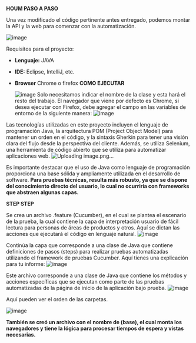 **HOUM PASO A PASO**


Una vez modificado el código pertinente antes entregado, podemos montar la API y la web para comenzar con la automatización.

![image](https://github.com/OliverABV/HoumQa/assets/45653045/38dc302b-cd5b-45ca-ae64-927eec6f46de)

Requisitos para el proyecto:
- **Lenguaje:** JAVA
- **IDE:** Eclipse, IntelliJ, etc.
- **Browser** Chrome o firefox
  **COMO EJECUTAR**

  ![image](https://github.com/OliverABV/HoumQa/assets/45653045/0c1221f4-69e9-4341-8e68-92e3bacac21c)
Solo necesitamos indicar el nombre de la clase y esta hará el resto del trabajo. El navegador que viene por defecto es Chrome, si desea ejecutar con Firefox, debe agregar el campo en las variables de entorno de la siguiente manera:
  ![image](https://github.com/OliverABV/HoumQa/assets/45653045/eb42c3dd-5aa9-4dbb-929c-951dae4f6c59)



Las tecnologías utilizadas en este proyecto incluyen el lenguaje de programación Java, la arquitectura POM (Project Object Model) para mantener un orden en el código, y la sintaxis Gherkin para tener una visión clara del flujo desde la perspectiva del cliente. Además, se utiliza Selenium, una herramienta de código abierto que se utiliza para automatizar aplicaciones web.
![Uploading image.png…]()


Es importante destacar que el uso de Java como lenguaje de programación proporciona una base sólida y ampliamente utilizada en el desarrollo de software. **Para pruebas técnicas, resulta más robusto, ya que se dispone del conocimiento directo del usuario, lo cual no ocurriría con frameworks que abstraen algunas capas.**

**STEP STEP**

Se crea un archivo .feature (Cucumber), en el cual se plantea el escenario de la prueba, la cual contiene la capa de interpretación usuario de fácil lectura para personas de áreas de productos y otros. Aquí se dictan las acciones que ejecutará el código en lenguaje natural.
![image](https://github.com/OliverABV/HoumQa/assets/45653045/94587b92-b715-49f8-8113-87b2b4719bb1)

Continúa la capa que corresponde a una clase de Java que contiene definiciones de pasos (steps) para realizar pruebas automatizadas utilizando el framework de pruebas Cucumber. Aquí tienes una explicación para tu informe:
![image](https://github.com/OliverABV/HoumQa/assets/45653045/dbe08a40-dabc-402f-ac53-201d0090eea5)


Este archivo corresponde a una clase de Java que contiene los métodos y acciones específicas que se ejecutan como parte de las pruebas automatizadas de la página de inicio de la aplicación bajo prueba.
![image](https://github.com/OliverABV/HoumQa/assets/45653045/8d581846-9cb7-4b3f-81d8-5bd4be4de036)

Aquí pueden ver el orden de las carpetas.

![image](https://github.com/OliverABV/HoumQa/assets/45653045/661730da-bd68-4ba5-872c-295f487c9f1a)

**También se creó un archivo con el nombre de (base), el cual monta los navegadores y tiene la lógica para procesar tiempos de espera y vistas necesarias.**
